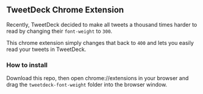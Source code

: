 ## TweetDeck Chrome Extension

Recently, TweetDeck decided to make all tweets a thousand times harder to read by changing their `font-weight` to `300`.

This chrome extension simply changes that back to `400` and lets you easily read your tweets in TweetDeck.

### How to install

Download this repo, then open chrome://extensions in your browser and drag the `tweetdeck-font-weight` folder into the browser window.